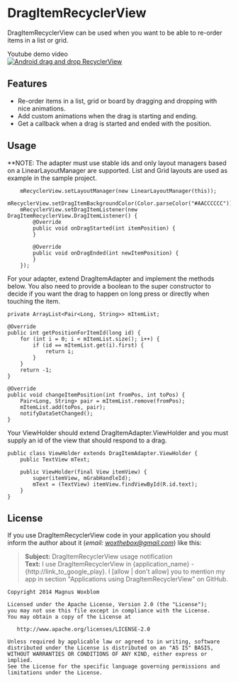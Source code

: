 # DragItemRecyclerView
DragItemRecyclerView can be used when you want to be able to re-order items in a list or grid.

Youtube demo video<br>
[![Android drag and drop RecyclerView](http://img.youtube.com/vi/9clvbTW4ATw/0.jpg)](http://www.youtube.com/watch?v=9clvbTW4ATw)

## Features
* Re-order items in a list, grid or board by dragging and dropping with nice animations.
* Add custom animations when the drag is starting and ending.
* Get a callback when a drag is started and ended with the position.

## Usage
**NOTE: The adapter must use stable ids and only layout managers based on a LinearLayoutManager are supported.
List and Grid layouts are used as example in the sample project.

        mRecyclerView.setLayoutManager(new LinearLayoutManager(this));
        mRecyclerView.setDragItemBackgroundColor(Color.parseColor("#AACCCCCC"));
        mRecyclerView.setDragItemListener(new DragItemRecyclerView.DragItemListener() {
            @Override
            public void onDragStarted(int itemPosition) {
            }

            @Override
            public void onDragEnded(int newItemPosition) {
            }
        });
  
  For your adapter, extend DragItemAdapter and implement the methods below.
  You also need to provide a boolean to the super constructor to decide if you want the drag to happen on long press or directly when touching the item.

    private ArrayList<Pair<Long, String>> mItemList;  
    
    @Override
    public int getPositionForItemId(long id) {
        for (int i = 0; i < mItemList.size(); i++) {
            if (id == mItemList.get(i).first) {
                return i;
            }
        }
        return -1;
    }

    @Override
    public void changeItemPosition(int fromPos, int toPos) {
        Pair<Long, String> pair = mItemList.remove(fromPos);
        mItemList.add(toPos, pair);
        notifyDataSetChanged();
    }
  
  Your ViewHolder should extend DragItemAdapter.ViewHolder and you must supply an id of the view that should respond to a drag.
  
    public class ViewHolder extends DragItemAdapter.ViewHolder {
        public TextView mText;

        public ViewHolder(final View itemView) {
            super(itemView, mGrabHandleId);
            mText = (TextView) itemView.findViewById(R.id.text);
        }
    }

## License

If you use DragItemRecyclerView code in your application you should inform the author about it (*email: woxthebox@gmail.com*) like this:
> **Subject:** DragItemRecyclerView usage notification<br />
> **Text:** I use DragItemRecyclerView in {application_name} - {http://link_to_google_play}.
> I [allow | don't allow] you to mention my app in section "Applications using DragItemRecyclerView" on GitHub.

    Copyright 2014 Magnus Woxblom

    Licensed under the Apache License, Version 2.0 (the "License");
    you may not use this file except in compliance with the License.
    You may obtain a copy of the License at

       http://www.apache.org/licenses/LICENSE-2.0

    Unless required by applicable law or agreed to in writing, software
    distributed under the License is distributed on an "AS IS" BASIS,
    WITHOUT WARRANTIES OR CONDITIONS OF ANY KIND, either express or implied.
    See the License for the specific language governing permissions and
    limitations under the License.
